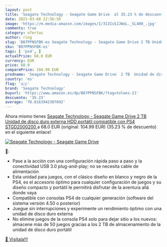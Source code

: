 ```yaml
---
layout: post
title: 'Seagate Technology - Seagate Game Drive  al 35.23 % de descuento'
date: 2021-03-08 22:56:50
image: 'https://m.media-amazon.com/images/I/313IsSJJWoL._SL400_.jpg'
comments: true
category: ofertas
author: ring
slug: 'B07PPNSFBK-es Seagate Technology - Seagate Game Drive 2 TB Unidad de...'
sku: 'B07PPNSFBK-es'
tags: [ 'ps4', ]
actualPrice: 68.0 EUR
currency: EUR
price: 68.0
comparePrice: 104.99 EUR
prodname: 'Seagate Technology - Seagate Game Drive  2 TB  Unidad de disco duro externa  HDD portátil  compatible con PS4  STGD2000200 '
country: 'es'
flag: '🇪🇸'
brand: 'Seagate Technology'
buyurl: 'https://www.amazon.es/dp/B07PPNSFBK/?tag=tolees-21'
descuento: '35.23'
average: '78.8163942307692'
---
```


Ahora mismo tienes [Seagate Technology - Seagate Game Drive  2 TB  Unidad de disco duro externa  HDD portátil  compatible con PS4  STGD2000200 ](https://www.amazon.es/dp/B07PPNSFBK/?tag=tolees-21) a 68.0 EUR (original: 104.99 EUR) (35.23 %  de descuento) en el siguiente enlace!

[![Seagate Technology - Seagate Game Drive ](https://m.media-amazon.com/images/I/313IsSJJWoL._SL400_.jpg)](https://www.amazon.es/dp/B07PPNSFBK/?tag=tolees-21)

🔎:

- Pase a la acción con una configuración rápida paso a paso y la conectividad USB 3.0 plug-and-play; no se necesita cable de alimentación
- Esta unidad para juegos, con el clásico diseño en blanco y negro de la PS4, es el accesorio óptimo para cualquier configuración de juegos y su diseño compacto y portátil le permitirá disfrutar de la aventura allá donde vaya
- Compatible con consolas PS4 de cualquier generación (software del sistema versión 4.50 o posterior)
- Juegue sin interrupciones y experimente un rendimiento óptimo con una unidad de disco duro externa
- No elimine juegos de la consola PS4 solo para dejar sitio a los nuevos: almacene más de 50 juegos gracias a los 2 TB de almacenamiento de la unidad de disco duro portátil

[🛒 Visítala!!!](https://www.amazon.es/dp/B07PPNSFBK/?tag=tolees-21)
